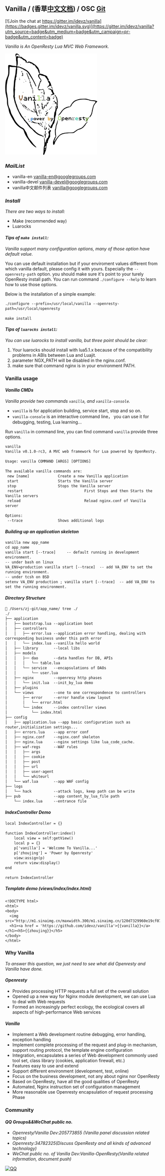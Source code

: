 ## Vanilla / (香草[中文文档](README-zh.md)) / OSC [Git](http://git.oschina.net/idevz/vanilla)

[![Join the chat at https://gitter.im/idevz/vanilla](https://badges.gitter.im/idevz/vanilla.svg)](https://gitter.im/idevz/vanilla?utm_source=badge&utm_medium=badge&utm_campaign=pr-badge&utm_content=badge)

*Vanilla is An OpenResty Lua MVC Web Framework.*

![Vanilla](vanilla-en.png)

### *MailList*
- vanilla-en <vanilla-en@googlegroups.com>
- vanilla-devel <vanilla-devel@googlegroups.com>
- vanilla中文邮件列表 <vanilla@googlegroups.com>

### *Install*
*There are two ways to install:*

- Make (recommended way)
- Luarocks

#### *Tips of ```make install```:*
*Vanilla support many configuration options, many of those option have default value.*

You can use default installation but if your enviroment values different from which vanilla default, please config it with yours.
Especially the ```--openresty-path``` option. you should make sure it's point to your turely OpenResty install path.
You can run command ```./configure --help``` to learn how to use those options. 

Below is the installation of a simple example:

~~~
./configure --prefix=/usr/local/vanilla --openresty-path=/usr/local/openresty

make install
~~~

#### *Tips of ```luarocks install```:*
*You can use luarocks to install vanilla, but three point should be clear:*

1. Your luarocks should install with lua5.1.x because of the compatibility problems in ABIs between Lua and Luajit.
2. parameter NGX_PATH will be disabled in the nginx.conf.
3. make sure that command nginx is in your environment PATH.

### Vanilla usage
#### *Vanilla CMDs*
*Vanilla provide two commands ```vanilla```, and ```vanilla-console```.*

- ```vanilla``` is for application building, service start, stop and so on.
- ```vanilla-console``` is an interactive command line， you can use it for debugging, testing, Lua learning...

Run ```vanilla``` in command line, you can find command ```vanilla``` provide three options.

```
vanilla
Vanilla v0.1.0-rc3, A MVC web framework for Lua powered by OpenResty.

Usage: vanilla COMMAND [ARGS] [OPTIONS]

The available vanilla commands are:
 new [name]             Create a new Vanilla application
 start                  Starts the Vanilla server
 stop                   Stops the Vanilla server
 restart				            First Stops and then Starts the Vanilla servers
 reload					            Reload nginx.conf of Vanilla server
 
Options:
 --trace                Shows additional logs
```

#### *Building up an application skeleton*
```
vanilla new app_name
cd app_name
vanilla start [--trace]     -- default running in development environment.
-- under bash on linux
VA_ENV=production vanilla start [--trace]  -- add VA_ENV to set the running environment.
-- under tcsh on BSD
setenv VA_ENV production ; vanilla start [--trace]  -- add VA_ENV to set the running environment.
```
#### *Directory Structure*
```
 /Users/zj-git/app_name/ tree ./
./
├── application
│   ├── bootstrap.lua --application boot
│   ├── controllers
│   │   ├── error.lua --application error handling, dealing with corresponding business under this path error
│   │   └── index.lua --vanilla hello world
│   ├── library       --local libs
│   ├── models 
│   │   ├── dao       --data handles for DB, APIs
│   │   │   └── table.lua
│   │   └── service   --encapsulations of DAOs
│   │       └── user.lua
│   ├── nginx         --openresy http phases
│   │   └── init.lua  --init_by_lua demo
│   ├── plugins
│   └── views         --one to one correspondence to controllers
│       ├── error     --error handle view layout
│       │   └── error.html
│       └── index     --index controller views
│           └── index.html
├── config
│   ├── application.lua --app basic configuration such as router,initialization settings...
│   ├── errors.lua    --app error conf
│   ├── nginx.conf    --nginx.conf skeleton
│   ├── nginx.lua     --nginx settings like lua_code_cache.
│   ├── waf-regs      --WAF rules
│   │   ├── args
│   │   ├── cookie
│   │   ├── post
│   │   ├── url
│   │   ├── user-agent
│   │   └── whiteurl
│   └── waf.lua       --app WAF config
├── logs
│   └── hack          --attack logs, keep path can be write
├── pub               --app content_by_lua_file path
    └── index.lua     --entrance file
```
#### *IndexController Demo*
```
local IndexController = {}

function IndexController:index()
    local view = self:getView()
    local p = {}
    p['vanilla'] = 'Welcome To Vanilla...'
    p['zhoujing'] = 'Power by Openresty'
    view:assign(p)
    return view:display()
end

return IndexController
```
##### *Template demo (views/index/index.html)*
```
<!DOCTYPE html>
<html>
<body>
  <img src="http://m1.sinaimg.cn/maxwidth.300/m1.sinaimg.cn/120d7329960e19cf073f264751e8d959_2043_2241.png">
  <h1><a href = 'https://github.com/idevz/vanilla'>{{vanilla}}</a></h1><h5>{{zhoujing}}</h5>
</body>
</html>
```

### Why Vanilla
*To answer this question, we just need to see what did Openresty and Vanilla have done.*
#### *Openresty*
- Provides processing HTTP requests a full set of the overall solution
- Opened up a new way for Nginx module development, we can use Lua to deal with Web requests
- Formed an increasingly perfect ecology, the ecological covers all aspects of high-performance Web services 

#### *Vanilla*
- Implement a Web development routine debugging, error handling, exception handling
- Implement complete processing of the request and plug-in mechanism, support routing protocol, the template engine configuration
- Integration, encapsulates a series of Web development commonly used tool set, class library (cookies, application firewall, etc.)
- Features easy to use and extend
- Support  different environment (development, test, online)
- Focus on the business development, not any about nginx nor OpenResty
- Based on OpenResty, have all the good qualities of OpenResty
- Automated, Nginx instruction set of configuration management
- More reasonable use Openresty encapsulation of request processing Phase

### Community
#### *QQ Groups&&WeChat public no.*
- *Openresty/Vanilla Dev:205773855 (Vanilla panel discussion related topics)*
- *Openresty:34782325(Discuss OpenResty and all kinds of advanced technology)*
- *WeChat public no. of Vanilla Dev:Vanilla-OpenResty(Vanilla related information, document push)*


[![QQ](http://pub.idqqimg.com/wpa/images/group.png)](http://shang.qq.com/wpa/qunwpa?idkey=673157ee0f0207ce2fb305d15999225c5aa967e88913dfd651a8cf59e18fd459)

